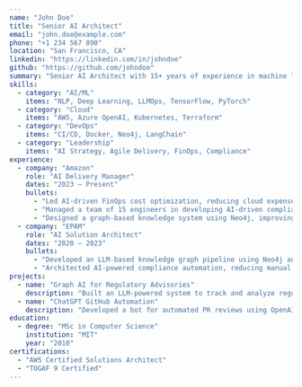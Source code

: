 ```yaml
---
name: "John Doe"
title: "Senior AI Architect"
email: "john.doe@example.com"
phone: "+1 234 567 890"
location: "San Francisco, CA"
linkedin: "https://linkedin.com/in/johndoe"
github: "https://github.com/johndoe"
summary: "Senior AI Architect with 15+ years of experience in machine learning, cloud AI, and enterprise solutions. Proven expertise in LLMOps, AI governance, and scalable architectures."
skills:
  - category: "AI/ML"
    items: "NLP, Deep Learning, LLMOps, TensorFlow, PyTorch"
  - category: "Cloud"
    items: "AWS, Azure OpenAI, Kubernetes, Terraform"
  - category: "DevOps"
    items: "CI/CD, Docker, Neo4j, LangChain"
  - category: "Leadership"
    items: "AI Strategy, Agile Delivery, FinOps, Compliance"
experience:
  - company: "Amazon"
    role: "AI Delivery Manager"
    dates: "2023 – Present"
    bullets:
      - "Led AI-driven FinOps cost optimization, reducing cloud expenses by 30%."
      - "Managed a team of 15 engineers in developing AI-driven compliance solutions."
      - "Designed a graph-based knowledge system using Neo4j, improving audit traceability by 40%."
  - company: "EPAM"
    role: "AI Solution Architect"
    dates: "2020 – 2023"
    bullets:
      - "Developed an LLM-based knowledge graph pipeline using Neo4j and LangChain."
      - "Architected AI-powered compliance automation, reducing manual workload by 50%."
projects:
  - name: "Graph AI for Regulatory Advisories"
    description: "Built an LLM-powered system to track and analyze regulatory changes using Neo4j."
  - name: "ChatGPT GitHub Automation"
    description: "Developed a bot for automated PR reviews using OpenAI's API."
education:
  - degree: "MSc in Computer Science"
    institution: "MIT"
    year: "2010"
certifications:
  - "AWS Certified Solutions Architect"
  - "TOGAF 9 Certified"
---
```

